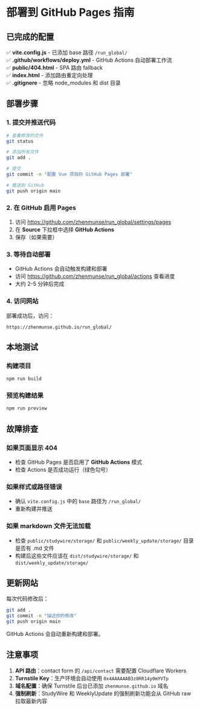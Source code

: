 # 部署到 GitHub Pages 指南

## 已完成的配置

✅ **vite.config.js** - 已添加 base 路径 `/run_global/`  
✅ **.github/workflows/deploy.yml** - GitHub Actions 自动部署工作流  
✅ **public/404.html** - SPA 路由 fallback  
✅ **index.html** - 添加路由重定向处理  
✅ **.gitignore** - 忽略 node_modules 和 dist 目录  

## 部署步骤

### 1. 提交并推送代码

```bash
# 查看修改的文件
git status

# 添加所有文件
git add .

# 提交
git commit -m "配置 Vue 项目的 GitHub Pages 部署"

# 推送到 GitHub
git push origin main
```

### 2. 在 GitHub 启用 Pages

1. 访问 https://github.com/zhenmunse/run_global/settings/pages
2. 在 **Source** 下拉框中选择 **GitHub Actions**
3. 保存（如果需要）

### 3. 等待自动部署

- GitHub Actions 会自动触发构建和部署
- 访问 https://github.com/zhenmunse/run_global/actions 查看进度
- 大约 2-5 分钟后完成

### 4. 访问网站

部署成功后，访问：
```
https://zhenmunse.github.io/run_global/
```

## 本地测试

### 构建项目
```bash
npm run build
```

### 预览构建结果
```bash
npm run preview
```

## 故障排查

### 如果页面显示 404
- 检查 GitHub Pages 是否启用了 **GitHub Actions** 模式
- 检查 Actions 是否成功运行（绿色勾号）

### 如果样式或路径错误
- 确认 `vite.config.js` 中的 `base` 路径为 `/run_global/`
- 重新构建并推送

### 如果 markdown 文件无法加载
- 检查 `public/studywire/storage/` 和 `public/weekly_update/storage/` 目录是否有 .md 文件
- 构建后这些文件应该在 `dist/studywire/storage/` 和 `dist/weekly_update/storage/`

## 更新网站

每次代码修改后：
```bash
git add .
git commit -m "描述你的修改"
git push origin main
```

GitHub Actions 会自动重新构建和部署。

## 注意事项

1. **API 路由**：contact form 的 `/api/contact` 需要配置 Cloudflare Workers
2. **Turnstile Key**：生产环境会自动使用 `0x4AAAAAAB3z0RR14y0mYVTp`
3. **域名配置**：确保 Turnstile 后台已添加 `zhenmunse.github.io` 域名
4. **强制刷新**：StudyWire 和 WeeklyUpdate 的强制刷新功能会从 GitHub raw 拉取最新内容
